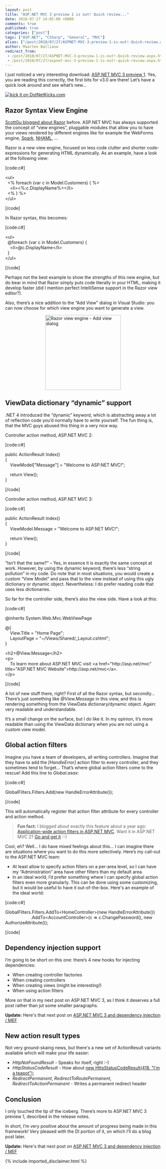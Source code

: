 ```yaml
---
layout: post
title: "ASP.NET MVC 3 preview 1 is out! Quick review..."
date: 2010-07-27 14:05:00 +0000
comments: true
published: true
categories: ["post"]
tags: ["ASP.NET", "CSharp", "General", "MVC"]
alias: ["/post/2010/07/27/ASPNET-MVC-3-preview-1-is-out!-Quick-review.aspx", "/post/2010/07/27/aspnet-mvc-3-preview-1-is-out!-quick-review.aspx"]
author: Maarten Balliauw
redirect_from:
 - /post/2010/07/27/ASPNET-MVC-3-preview-1-is-out!-Quick-review.aspx.html
 - /post/2010/07/27/aspnet-mvc-3-preview-1-is-out!-quick-review.aspx.html
---
```

<p>I just noticed a very interesting download: <a href="http://www.microsoft.com/downloads/details.aspx?displaylang=en&amp;FamilyID=cb42f741-8fb1-4f43-a5fa-812096f8d1e8&amp;utm_source=feedburner&amp;utm_medium=feed&amp;utm_campaign=Feed%3A+MicrosoftDownloadCenter+%28Microsoft+Download+Center%29#tm">ASP.NET MVC 3 preview 1</a>. Yes, you are reading this correctly, the first bits for v3.0 are there! Let&rsquo;s have a quick look around and see what&rsquo;s new...</p>
<p><a href="http://www.dotnetkicks.com/kick/?url=/post/2010/07/22/ASPNET-MVC-3-preview-1-is-out!-Quick-review.aspx&amp;title=ASP.NET MVC 3 preview 1 is out! Quick review..."><img src="http://www.dotnetkicks.com/Services/Images/KickItImageGenerator.ashx?url=/post/2010/07/22/ASPNET-MVC-3-preview-1-is-out!-Quick-review.aspx" border="0" alt="kick it on DotNetKicks.com" /> </a></p>
<h2>Razor Syntax View Engine</h2>
<p><a href="http://weblogs.asp.net/scottgu/archive/2010/07/02/introducing-razor.aspx" target="_blank">ScottGu blogged about Razor</a> before. ASP.NET MVC has always supported the concept of &ldquo;view engines&rdquo;, pluggable modules that allow you to have your views rendered by different engines like for example the WebForms engine, <a href="http://sparkviewengine.com/" target="_blank">Spark</a>, <a href="http://code.google.com/p/nhaml/" target="_blank">NHAML</a>, &hellip;</p>
<p>Razor is a new view engine, focused on less code clutter and shorter code-expressions for generating HTML dynamically. As an example, have a look at the following view:</p>
<p>[code:c#]</p>
<p>&lt;ul&gt;<br />&nbsp; &lt;% foreach (var c in Model.Customers) { %&gt; <br />&nbsp;&nbsp;&nbsp; &lt;li&gt;&lt;%:c.DisplayName%&gt;&lt;/li&gt; <br />&nbsp; &lt;% } %&gt; <br />&lt;/ul&gt;</p>
<p>[/code]</p>
<p>In Razor syntax, this becomes:</p>
<p>[code:c#]</p>
<p>&lt;ul&gt; <br />&nbsp; @foreach (var c in Model.Customers) { <br />&nbsp;&nbsp;&nbsp; &lt;li&gt;@c.DisplayName&lt;/li&gt; <br />&nbsp; } <br />&lt;/ul&gt;</p>
<p>[/code]</p>
<p>Perhaps not the best example to show the strengths of this new engine, but do bear in mind that Razor simply puts code literally in your HTML, making it develop faster (did I mention perfect IntelliSense support in the Razor view editor?).</p>
<p>Also, there&rsquo;s a nice addition to the &ldquo;Add View&rdquo; dialog in Visual Studio: you can now choose for which view engine you want to generate a view.</p>
<p><a href="/images/image_50.png"><img style="border-right-width: 0px; display: block; float: none; border-top-width: 0px; border-bottom-width: 0px; margin-left: auto; border-left-width: 0px; margin-right: auto" title="Razor view engine - Add view dialog" src="/images/image_thumb_22.png" border="0" alt="Razor view engine - Add view dialog" width="244" height="242" /></a></p>
<h2>ViewData dictionary &ldquo;dynamic&rdquo; support</h2>
<p>.NET 4 introduced the &ldquo;dynamic&rdquo; keyword, which is abstracting away a lot of reflection code you&rsquo;d normally have to write yourself. The fun thing is, that the MVC guys abused this thing in a very nice way.</p>
<p>Controller action method, ASP.NET MVC 2:</p>
<p>[code:c#]</p>
<p>public ActionResult Index() <br />{ <br />&nbsp;&nbsp;&nbsp; ViewModel["Message"] = "Welcome to ASP.NET MVC!";</p>
<p>&nbsp;&nbsp;&nbsp; return View(); <br />}</p>
<p>[/code]</p>
<p>Controller action method, ASP.NET MVC 3:</p>
<p>[code:c#]</p>
<p>public ActionResult Index() <br />{ <br />&nbsp;&nbsp;&nbsp; ViewModel.Message = "Welcome to ASP.NET MVC!";</p>
<p>&nbsp;&nbsp;&nbsp; return View(); <br />}</p>
<p>[/code]</p>
<p>&ldquo;Isn&rsquo;t that the same?&rdquo; &ndash; Yes, in essence it is exactly the same concept at work. However, by using the dynamic keyword, there&rsquo;s less &ldquo;string pollution&rdquo; in my code. Do note that in most situations, you would create a custom &ldquo;View Model&rdquo; and pass that to the view instead of using this ugly dictionary or dynamic object. Nevertheless: I do prefer reading code that uses less dictionaries.</p>
<p>So far for the controller side, there&rsquo;s also the view side. Have a look at this:</p>
<p>[code:c#]</p>
<p>@inherits System.Web.Mvc.WebViewPage</p>
<p>@{ <br />&nbsp;&nbsp;&nbsp; View.Title = "Home Page"; <br />&nbsp;&nbsp;&nbsp; LayoutPage = "~/Views/Shared/_Layout.cshtml"; <br />}</p>
<p>&lt;h2&gt;@View.Message&lt;/h2&gt; <br />&lt;p&gt; <br />&nbsp;&nbsp;&nbsp; To learn more about ASP.NET MVC visit &lt;a href="http://asp.net/mvc" title="ASP.NET MVC Website"&gt;http://asp.net/mvc&lt;/a&gt;. <br />&lt;/p&gt;</p>
<p>[/code]</p>
<p>A lot of new stuff there, right? First of all the Razor syntax, but secondly&hellip; There&rsquo;s just something like <em>@View.Message</em> in this view, and this is rendering something from the ViewData dictionary/dynamic object. Again: very readable and understandable.</p>
<p>It&rsquo;s a small change on the surface, but I do like it. In my opinion, it&rsquo;s more readable than using the ViewData dictionary when you are not using a custom view model.</p>
<h2>Global action filters</h2>
<p>Imagine you have a team of developers, all writing controllers. Imagine that they have to add the<em> [HandleError]</em> action filter to every controller, and they sometimes tend to forget&hellip; That&rsquo;s where global action filters come to the rescue! Add this line to <em>Global.asax</em>:</p>
<p>[code:c#]</p>
<p>GlobalFilters.Filters.Add(new HandleErrorAttribute());</p>
<p>[/code]</p>
<p>This will automatically register that action filter attribute for every controller and action method.</p>

<blockquote>
<p><strong>Fun fact:</strong> I blogged about exactly this feature about a year ago: <a href="/post/2009/06/24/Application-wide-action-filters-in-ASPNET-MVC.aspx" target="_blank">Application-wide action filters in ASP.NET MVC</a>. Want it in ASP.NET MVC 2? <a href="/post/2009/06/24/Application-wide-action-filters-in-ASPNET-MVC.aspx" target="_blank">Go and get it</a> :-)</p>

</blockquote>

<p>Cool, eh? Well&hellip; I do have mixed feelings about this&hellip; I can imagine there are situations where you want to do this more selectively. Here&rsquo;s my call-out to the ASP.NET MVC team:</p>
<ul>
<li>At least allow to specify action filters on a per-area level, so I can have my &ldquo;Administration&rdquo; area have other filters than my default area. </li>
<li>In an ideal world, I&rsquo;d prefer something where I can specify global action filters even more granularly. This can be done using some customizing, but it would be useful to have it out-of-the-box. Here's an example of the ideal world: </li>
</ul>
<p>[code:c#]</p>
<p>GlobalFilters.Filters.AddTo&lt;HomeController&gt;(new HandleErrorAttribute())&nbsp;<br />&nbsp;&nbsp;&nbsp;&nbsp;&nbsp;&nbsp;&nbsp;&nbsp;&nbsp;&nbsp;&nbsp;&nbsp;&nbsp;&nbsp;&nbsp;&nbsp;&nbsp;&nbsp;&nbsp;&nbsp; .AddTo&lt;AccountController&gt;(c =&gt; c.ChangePassword(), new AuthorizeAttribute());</p>
<p>[/code]</p>
<h2>Dependency injection support</h2>
<p>I&rsquo;m going to be short on this one: there&rsquo;s 4 new hooks for injecting dependencies:</p>
<ul>
<li>When creating controller factories </li>
<li>When creating controllers </li>
<li>When creating views (might be interesting!) </li>
<li>When using action filters </li>
</ul>
<p>More on that in my next post on ASP.NET MVC 3, as I think it deserves a full post rather than jut some smaller paragraphs.</p>
<p><strong>Update:</strong> Here's that next post on <a href="/post/2010/07/22/aspnet-mvc-3-and-mef-sitting-in-a-tree.aspx" target="_blank">ASP.NET MVC 3 and dependency injection / MEF</a></p>
<h2>New action result types</h2>
<p>Not very ground-skaing news, but there's a new set of ActionResult variants available which will make your life easier:</p>
<ul>
<li><em>HttpNotFoundResult</em> - Speaks for itself, right :-) </li>
<li><em>HttpStatusCodeResult</em> - How about <a href="http://en.wikipedia.org/wiki/Hyper_Text_Coffee_Pot_Control_Protocol" target="_blank">new HttpStatusCodeResult(418, "I'm a teapot");</a> </li>
<li><em>RedirectPermanent</em>, <em>RedirectToRoutePermanent</em>, <em>RedirectToActionPermanent</em> - Writes a permanent redirect header </li>
</ul>
<h2>Conclusion</h2>
<p>I only touched the tip of the iceberg. There&rsquo;s more to ASP.NET MVC 3 preview 1, described in the release notes.</p>
<p>In short, I&rsquo;m very positive about the amount of progress being made in this framework! Very pleased with the DI portion of it, on which I&rsquo;ll do a blog post later.</p>
<p><strong>Update:</strong> Here's that next post on <a href="/post/2010/07/22/aspnet-mvc-3-and-mef-sitting-in-a-tree.aspx" target="_blank">ASP.NET MVC 3 and dependency injection / MEF</a></p>
{% include imported_disclaimer.html %}
